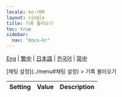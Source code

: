 ```yaml
---
locale: ko-rKR
layout: single
title: 기록 불러오기
toc: true
sidebar:
  nav: "docs-kr"
---
```

[Eng](/dancexr/menu/2025.4/chat/load_history) | [繁中](/tw/dancexr/menu/2025.4/chat/load_history) | [日本語](/jp/dancexr/menu/2025.4/chat/load_history) | [한국어](/kr/dancexr/menu/2025.4/chat/load_history) | [简中](/zh/dancexr/menu/2025.4/chat/load_history)

[채팅 설정](../menu#채팅 설정) > 기록 불러오기



| Setting | Value | Description |
| :--- | --- | :--- |

